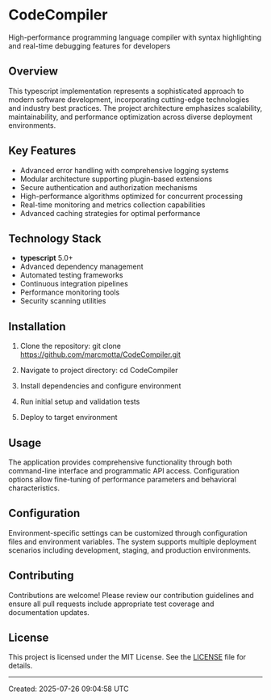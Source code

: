<!-- fallback_CodeCompiler_20250726090458_23804 -->

# CodeCompiler

High-performance programming language compiler with syntax highlighting and real-time debugging features for developers

## Overview

This typescript implementation represents a sophisticated approach to modern software development, incorporating cutting-edge technologies and industry best practices. The project architecture emphasizes scalability, maintainability, and performance optimization across diverse deployment environments.

## Key Features

- Advanced error handling with comprehensive logging systems
- Modular architecture supporting plugin-based extensions
- Secure authentication and authorization mechanisms
- High-performance algorithms optimized for concurrent processing
- Real-time monitoring and metrics collection capabilities
- Advanced caching strategies for optimal performance

## Technology Stack

- **typescript** 5.0+
- Advanced dependency management
- Automated testing frameworks
- Continuous integration pipelines
- Performance monitoring tools
- Security scanning utilities

## Installation

1. Clone the repository:
   git clone https://github.com/marcmotta/CodeCompiler.git

2. Navigate to project directory:
   cd CodeCompiler

3. Install dependencies and configure environment

4. Run initial setup and validation tests

5. Deploy to target environment

## Usage

The application provides comprehensive functionality through both command-line interface and programmatic API access. Configuration options allow fine-tuning of performance parameters and behavioral characteristics.

## Configuration

Environment-specific settings can be customized through configuration files and environment variables. The system supports multiple deployment scenarios including development, staging, and production environments.

## Contributing

Contributions are welcome! Please review our contribution guidelines and ensure all pull requests include appropriate test coverage and documentation updates.

## License

This project is licensed under the MIT License. See the [LICENSE](https://github.com/marcmotta/CodeCompiler/blob/main/LICENSE) file for details.

---
Created: 2025-07-26 09:04:58 UTC
